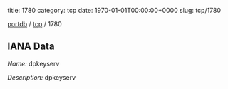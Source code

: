 title: 1780
category: tcp
date: 1970-01-01T00:00:00+0000
slug: tcp/1780

[portdb](/) / [tcp](/category/tcp.html) / 1780


## IANA Data

_Name:_ dpkeyserv

_Description:_ dpkeyserv

